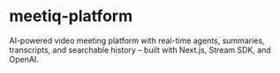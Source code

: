 # meetiq-platform
AI-powered video meeting platform with real-time agents, summaries, transcripts, and searchable history – built with Next.js, Stream SDK, and OpenAI.
